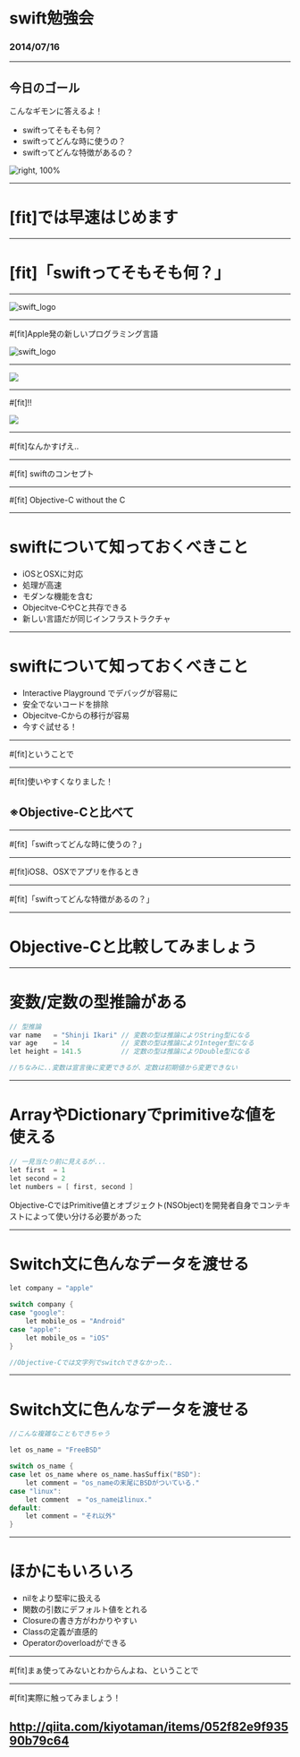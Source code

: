 # swift勉強会
### 2014/07/16 

---

## 今日のゴール

こんなギモンに答えるよ！

- swiftってそもそも何？
- swiftってどんな時に使うの？
- swiftってどんな特徴があるの？

![right, 100%](http://taisy0.com/wp-content/uploads/2014/06/Apple_Swift_Logo.png)

---

# [fit]では早速はじめます

---

# [fit]「swiftってそもそも何？」

---

![swift_logo](http://taisy0.com/wp-content/uploads/2014/06/th_DSC_1530.jpg)

---
#[fit]Apple発の新しいプログラミング言語

![swift_logo](http://taisy0.com/wp-content/uploads/2014/06/th_DSC_1530.jpg)

---

![](http://www.wired.com/wp-content/uploads/2014/06/swift-interactive-playground.jpg)

---

#[fit]!!

![](http://www.wired.com/wp-content/uploads/2014/06/swift-interactive-playground.jpg)

---

#[fit]なんかすげえ..

---

#[fit] swiftのコンセプト

---

#[fit] Objective-C without the C

---

# swiftについて知っておくべきこと

- iOSとOSXに対応
- 処理が高速
- モダンな機能を含む
- Objecitve-CやCと共存できる
- 新しい言語だが同じインフラストラクチャ

---
# swiftについて知っておくべきこと

- Interactive Playground でデバッグが容易に
- 安全でないコードを排除
- Objecitve-Cからの移行が容易
- 今すぐ試せる！

---

#[fit]ということで

---

#[fit]使いやすくなりました！
## ※Objective-Cと比べて

---

#[fit]「swiftってどんな時に使うの？」

---

#[fit]iOS8、OSXでアプリを作るとき

---

#[fit]「swiftってどんな特徴があるの？」

---

# Objective-Cと比較してみましょう

---

# 変数/定数の型推論がある

```objectivec
// 型推論
var name   = "Shinji Ikari" // 変数の型は推論によりString型になる 
var age    = 14             // 変数の型は推論によりInteger型になる 
let height = 141.5          // 定数の型は推論によりDouble型になる

//ちなみに..変数は宣言後に変更できるが、定数は初期値から変更できない
```

---
# ArrayやDictionaryでprimitiveな値を使える

```objectivec
// 一見当たり前に見えるが...
let first  = 1
let second = 2
let numbers = [ first, second ]

```

Objective-CではPrimitive値とオブジェクト(NSObject)を開発者自身でコンテキストによって使い分ける必要があった

---

# Switch文に色んなデータを渡せる

```objectivec
let company = "apple"

switch company {
case "google":
    let mobile_os = "Android"
case "apple":
    let mobile_os = "iOS"
}

//Objective-Cでは文字列でswitchできなかった..

```

---

# Switch文に色んなデータを渡せる

```objectivec
//こんな複雑なこともできちゃう

let os_name = "FreeBSD"

switch os_name {
case let os_name where os_name.hasSuffix("BSD"):
    let comment = "os_nameの末尾にBSDがついている."
case "linux":
    let comment  = "os_nameはlinux."
default:
    let comment = "それ以外"
}

```


---

# ほかにもいろいろ

- nilをより堅牢に扱える
- 関数の引数にデフォルト値をとれる
- Closureの書き方がわかりやすい
- Classの定義が直感的
- Operatorのoverloadができる

---

#[fit]まぁ使ってみないとわからんよね、ということで

---

#[fit]実際に触ってみましょう！
## http://qiita.com/kiyotaman/items/052f82e9f93590b79c64